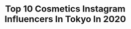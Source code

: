 ---
title: Top 10 Cosmetics Instagram Influencers In Tokyo In 2020
description: Identify the most popular Instagram accounts on inBeat.
platform: Instagram
profiles:
  - username: "lattice_lessignes_y_m_g_c_"
    fullname: >-
      𝒦𝐸𝐸𝒞𝒪
    location: "Japan"
    followers: 29553
    engagement: 165
    commentsToLikes: 0.000506
    avatar: "https://scontent-ams4-1.cdninstagram.com/v/t51.2885-19/s320x320/90223020_883516345433948_6038170907992653824_n.jpg?_nc_ht=scontent-ams4-1.cdninstagram.com&_nc_ohc=ARycjh7yPpkAX-_FfOE&oh=108b6d0f2070dcc9a4148924aa591ee9&oe=5EAC95F3"
    verified: false
    hashtags: "#gucci, #lessignes, #happybag2020, #accessories"
  - username: "miho_ishiguro"
    fullname: >-
      石黒 美帆  𝐌𝐢𝐡𝐨 𝐈𝐬𝐡𝐢𝐠𝐮𝐫𝐨
    location: "Japan"
    followers: 59927
    engagement: 116
    commentsToLikes: 0.044413
    avatar: "https://scontent-lhr8-1.cdninstagram.com/v/t51.2885-19/s320x320/88962005_231604694547056_1947761625717014528_n.jpg?_nc_ht=scontent-lhr8-1.cdninstagram.com&_nc_ohc=PoZ42EgT9_oAX98ujmA&oh=dbbbc4b156a04896b4780478d776cd86&oe=5EBB977C"
    verified: false
    hashtags: "#yagbeauty, #disneysea, #voce, #fujimi"
  - username: "e.ffrontee_tokyo"
    fullname: >-
      kyoko
    location: "Japan"
    followers: 40732
    engagement: 84
    commentsToLikes: 0.003432
    avatar: "https://scontent-lhr8-1.cdninstagram.com/v/t51.2885-19/s320x320/89819591_969603003435754_1514801168201547776_n.jpg?_nc_ht=scontent-lhr8-1.cdninstagram.com&_nc_ohc=EyXP9r185BoAX_1nYNQ&oh=e1258907c71a9d87c09e62e60cebd73a&oe=5EBB166B"
    verified: false
    hashtags: "#effronteetokyo, #gelnail, #naildesign, #lucugel"
  - username: "aaaya.22"
    fullname: >-
      ☻ A Y A K A ☻
    location: "Japan"
    followers: 108557
    engagement: 187
    commentsToLikes: 0.106401
    avatar: "https://scontent-lhr8-1.cdninstagram.com/v/t51.2885-19/s320x320/44862931_522620298253106_6609496988239003648_n.jpg?_nc_ht=scontent-lhr8-1.cdninstagram.com&_nc_ohc=vnOrZqieAZEAX_hCPsr&oh=a98edda64667fc2028d48887a063b9fe&oe=5EBB8350"
    verified: false
    hashtags: "#principeprive, #bettyboop, #photography, #hipanda"
  - username: "myunachy"
    fullname: >-
      みゅなちぃ
    location: "Japan"
    followers: 22553
    engagement: 415
    commentsToLikes: 0.009430
    avatar: "https://scontent-lhr8-1.cdninstagram.com/v/t51.2885-19/s320x320/64784851_774721689596739_5727046741245558784_n.jpg?_nc_ht=scontent-lhr8-1.cdninstagram.com&_nc_ohc=8LraJphZ9KIAX9nohE3&oh=9baba8d596a132005590773d5a86b94c&oe=5EBB5CD4"
    verified: false
    hashtags: "#make, #foodstagram, #photography, #laforte"
  - username: "mekoto.come"
    fullname: >-
      mekoto.come
    location: "Japan"
    followers: 47575
    engagement: 339
    commentsToLikes: 0.012957
    avatar: "https://scontent-ams4-1.cdninstagram.com/v/t51.2885-19/s320x320/87343083_609321936575893_7398995432753332224_n.jpg?_nc_ht=scontent-ams4-1.cdninstagram.com&_nc_ohc=uCRz0-TIA5IAX-6ltkp&oh=38bfda957d32a08bd1141b6a3645e23a&oe=5EBBEBB0"
    verified: false
    hashtags: "#grefas, #24, #nanoa, #pr"
  - username: "chihiro.kodama"
    fullname: >-
      kodama chihiro
    location: "Japan"
    followers: 27887
    engagement: 810
    commentsToLikes: 0.015537
    avatar: "https://scontent-ams4-1.cdninstagram.com/v/t51.2885-19/s320x320/36042757_250364592362117_3116185496951193600_n.jpg?_nc_ht=scontent-ams4-1.cdninstagram.com&_nc_ohc=9ggvoQh2AKsAX-dfo83&oh=cbe946b39fdba14ecbfbba59df00cfaf&oe=5EBA6629"
    verified: false
    hashtags: "#dreamer, #chihuahua, #cosmetics, #hifu"
  - username: "momo_s1219"
    fullname: >-
      櫻井もも-momo-
    location: "Japan"
    followers: 58299
    engagement: 156
    commentsToLikes: 0.047758
    avatar: "https://scontent-lhr8-1.cdninstagram.com/v/t51.2885-19/s320x320/84305896_212682183116298_1425695457396391936_n.jpg?_nc_ht=scontent-lhr8-1.cdninstagram.com&_nc_ohc=infPewRT-ewAX_gkXr-&oh=5201e6a5aca7c5fa2b3df9553e9dcb07&oe=5EBC023E"
    verified: false
    hashtags: "#109, #bubresortpr, #furbo, #detocarbo"
  - username: "emi_akesaka"
    fullname: >-
      明坂英美　《emiandvivi》
    location: "Japan"
    followers: 25899
    engagement: 241
    commentsToLikes: 0.042263
    avatar: "https://scontent-amt2-1.cdninstagram.com/v/t51.2885-19/s320x320/83941969_524214358298539_4457648137342812160_n.jpg?_nc_ht=scontent-amt2-1.cdninstagram.com&_nc_ohc=WAHk1-01bKwAX8INrBZ&oh=9fe6bb1208fc9294626896eb8c563012&oe=5EB88E8E"
    verified: false
    hashtags: "#extracollagen, #ruvie, #locohawaii, #teamlocohawaii"
  - username: "cchan_fee4"
    fullname: >-
      ひよん♡희영
    location: "Japan"
    followers: 241144
    engagement: 598
    commentsToLikes: 0.005685
    avatar: "https://scontent-lhr8-1.cdninstagram.com/v/t51.2885-19/s320x320/81127145_1080790802256114_624024388370432_n.jpg?_nc_ht=scontent-lhr8-1.cdninstagram.com&_nc_ohc=239q_-DhwhkAX99Ut5N&oh=84483c60d8a944481e433f594f7a8d0c&oe=5EB99F28"
    verified: true
    hashtags: "#louangetokyo, #youtube, #springfashion, #bellpallet"
---